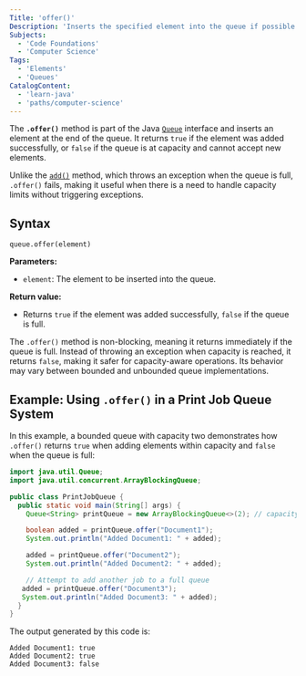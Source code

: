 ```yaml
---
Title: 'offer()'
Description: 'Inserts the specified element into the queue if possible without violating capacity limits.'
Subjects:
  - 'Code Foundations'
  - 'Computer Science'
Tags:
  - 'Elements'
  - 'Queues'
CatalogContent:
  - 'learn-java'
  - 'paths/computer-science'
---
```


The **`.offer()`** method is part of the Java [`Queue`](https://www.codecademy.com/resources/docs/java/queue) interface and inserts an element at the end of the queue. It returns `true` if the element was added successfully, or `false` if the queue is at capacity and cannot accept new elements.

Unlike the [`add()`](https://www.codecademy.com/resources/docs/java/queue/add) method, which throws an exception when the queue is full, `.offer()` fails, making it useful when there is a need to handle capacity limits without triggering exceptions.

## Syntax

```pseudo
queue.offer(element)
```

**Parameters:**

- `element`: The element to be inserted into the queue.

**Return value:**

- Returns `true` if the element was added successfully, `false` if the queue is full.

The `.offer()` method is non-blocking, meaning it returns immediately if the queue is full. Instead of throwing an exception when capacity is reached, it returns `false`, making it safer for capacity-aware operations. Its behavior may vary between bounded and unbounded queue implementations.

## Example: Using `.offer()` in a Print Job Queue System

In this example, a bounded queue with capacity two demonstrates how `.offer()` returns `true` when adding elements within capacity and `false` when the queue is full:

```java
import java.util.Queue;
import java.util.concurrent.ArrayBlockingQueue;

public class PrintJobQueue {
  public static void main(String[] args) {
    Queue<String> printQueue = new ArrayBlockingQueue<>(2); // capacity of 2

    boolean added = printQueue.offer("Document1");
    System.out.println("Added Document1: " + added);

    added = printQueue.offer("Document2");
    System.out.println("Added Document2: " + added);

    // Attempt to add another job to a full queue
   added = printQueue.offer("Document3");
   System.out.println("Added Document3: " + added);
  }
}
```

The output generated by this code is:

```shell
Added Document1: true
Added Document2: true
Added Document3: false
```
